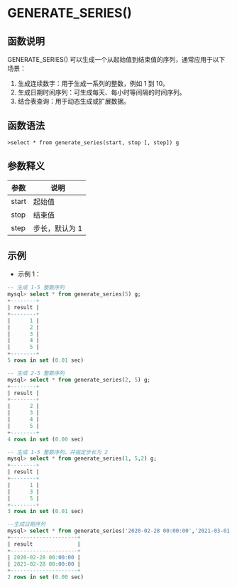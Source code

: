 # **GENERATE_SERIES()**

## **函数说明**

GENERATE_SERIES() 可以生成一个从起始值到结束值的序列，通常应用于以下场景：

1. 生成连续数字：用于生成一系列的整数，例如 1 到 10。
2. 生成日期时间序列：可生成每天、每小时等间隔的时间序列。
3. 结合表查询：用于动态生成或扩展数据。

## **函数语法**

```
>select * from generate_series(start, stop [, step]) g
```

## **参数释义**

|  参数   | 说明  |
|  ----  | ----  |
| start  | 起始值|
| stop   | 结束值|
| step   | 步长，默认为 1|

## **示例**

- 示例 1：

```sql
-- 生成 1-5 整数序列
mysql> select * from generate_series(5) g;
+--------+
| result |
+--------+
|      1 |
|      2 |
|      3 |
|      4 |
|      5 |
+--------+
5 rows in set (0.01 sec)

-- 生成 2-5 整数序列
mysql> select * from generate_series(2, 5) g;
+--------+
| result |
+--------+
|      2 |
|      3 |
|      4 |
|      5 |
+--------+
4 rows in set (0.00 sec)

-- 生成 1-5 整数序列，并指定步长为 2
mysql> select * from generate_series(1, 5,2) g;
+--------+
| result |
+--------+
|      1 |
|      3 |
|      5 |
+--------+
3 rows in set (0.01 sec)

--生成日期序列
mysql> select * from generate_series('2020-02-28 00:00:00','2021-03-01 00:01:00', '1 year') g;
+---------------------+
| result              |
+---------------------+
| 2020-02-28 00:00:00 |
| 2021-02-28 00:00:00 |
+---------------------+
2 rows in set (0.00 sec)
```